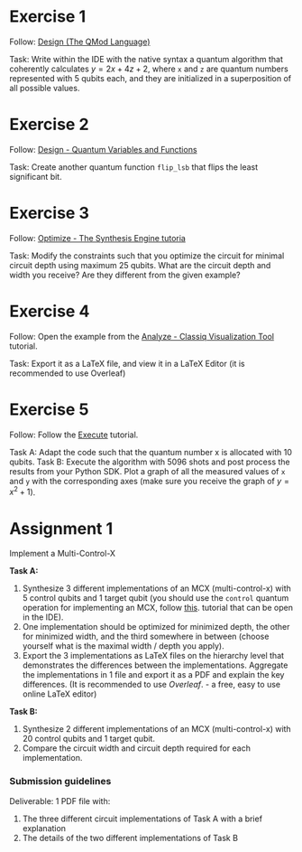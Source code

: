 # Exercise 1

Follow: [Design (The QMod Language)](https://nightly.docs.classiq.io/latest/classiq_101/classiq_concepts/design/)

Task: Write within the IDE with the native syntax a quantum algorithm that coherently calculates $y= 2x + 4z +2$, where `x` and `z` are quantum numbers represented with 5 qubits each, and they are initialized in a superposition of all possible values.

# Exercise 2

Follow: [Design - Quantum Variables and Functions](https://nightly.docs.classiq.io/latest/classiq_101/classiq_concepts/design/quantum_variables_and_functions/)

Task: Create another quantum function `flip_lsb` that flips the least significant bit.

# Exercise 3

Follow: [Optimize - The Synthesis Engine tutoria](https://nightly.docs.classiq.io/latest/classiq_101/classiq_concepts/optimize/)

Task: Modify the constraints such that you optimize the circuit for minimal circuit depth using maximum 25 qubits. What are the circuit depth and width you receive? Are they different from the given example?

# Exercise 4

Follow: Open the example from the [Analyze - Classiq Visualization Tool](https://nightly.docs.classiq.io/latest/classiq_101/classiq_concepts/analyze/) tutorial.

Task: Export it as a LaTeX file, and view it in a LaTeX Editor (it is recommended to use Overleaf)

# Exercise 5

Follow: Follow the [Execute](https://nightly.docs.classiq.io/latest/classiq_101/classiq_concepts/execute/) tutorial.

Task A: Adapt the code such that the quantum number x is allocated with 10 qubits. 
Task B: Execute the algorithm with 5096 shots and post process the results from your Python SDK. Plot a graph of all the measured values of `x` and `y` with the corresponding axes (make sure you receive the graph of $y=x^2 +1$).

# **Assignment 1**

Implement a Multi-Control-X

**Task A:** 
1. Synthesize 3 different implementations of an MCX (multi-control-x) with 5 control qubits and 1 target qubit (you should use the `control` quantum operation for implementing an MCX, follow [this](https://docs.classiq.io/latest/explore/functions/function_usage_examples/mcx/mcx_example/). tutorial that can be open in the IDE).
2. One implementation should be optimized for minimized depth, the other for minimized width, and the third somewhere in between (choose yourself what is the maximal width / depth you apply).
3. Export the 3 implementations as LaTeX files on the hierarchy level that demonstrates the differences between the implementations. Aggregate the implementations in 1 file and export it as a PDF and explain the key differences. (It is recommended to use *Overleaf*. -  a free, easy to use online LaTeX editor)

**Task B:** 
1. Synthesize 2 different implementations of an MCX (multi-control-x) with 20 control qubits and 1 target qubit. 
2. Compare the circuit width and circuit depth required for each implementation.

### Submission guidelines
Deliverable: 1 PDF file with:
1. The three different circuit implementations of Task A with a brief explanation
2. The details of the two different implementations of Task B